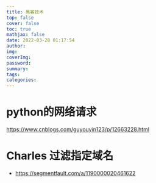 ```yaml
---
title: 黑客技术
top: false
cover: false
toc: true
mathjax: false
date: 2022-03-28 01:17:54
author:
img:
coverImg:
password:
summary:
tags:
categories:
---
```


# python的网络请求

https://www.cnblogs.com/guyouyin123/p/12663228.html



# Charles 过滤指定域名

- https://segmentfault.com/a/1190000020461622

